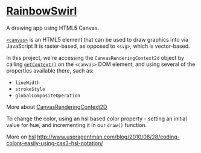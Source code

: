 # [RainbowSwirl](http://travis.bingo/rainbowSwirl/)
A drawing app using HTML5 Canvas.

[`<canvas>`](https://developer.mozilla.org/en-US/docs/Web/API/Canvas_API) is an HTML5 element that can be used to draw graphics into via JavaScript
It is raster-based, as opposed to `<svg>`, which is vector-based.

In this project, we're accessing the `CanvasRenderingContext2d` object by calling [`getContext()`](https://developer.mozilla.org/en-US/docs/Web/API/HTMLCanvasElement/getContext) on the `<canvas>` DOM element, and using several of the properties available there, such as:

* `lineWidth`
* `strokeStyle`
* `globalCompositeOperation`

More about [CanvasRenderingContext2D](https://developer.mozilla.org/en-US/docs/Web/API/CanvasRenderingContext2D)

To change the color, using an hsl based color property - setting an initial value for hue, and incrementing it in our `draw()` function.

More on 
[hsl](http://mothereffinghsl.com/)
http://www.useragentman.com/blog/2010/08/28/coding-colors-easily-using-css3-hsl-notation/